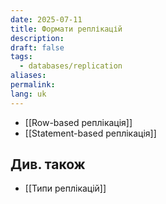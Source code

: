 ```yaml
---
date: 2025-07-11
title: Формати реплікацій
description: 
draft: false
tags:
  - databases/replication
aliases: 
permalink: 
lang: uk
---
```


- [[Row-based реплікація]]
- [[Statement-based реплікація]]

## Див. також

- [[Типи реплікацій]]